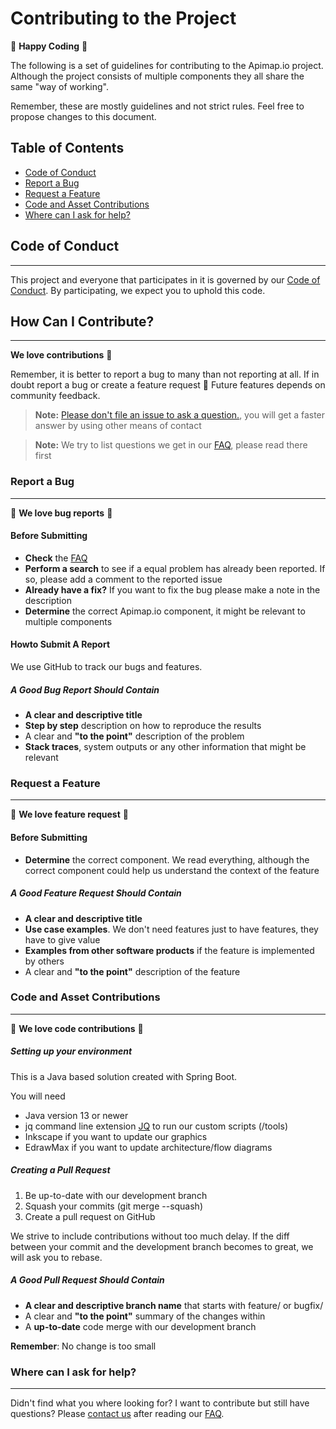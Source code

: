 Contributing to the Project
=====

🥳 **Happy Coding** 🥳

The following is a set of guidelines for contributing to the Apimap.io project. Although the project consists of
multiple components they all share the same "way of working".

Remember, these are mostly guidelines and not strict rules. Feel free to propose changes to this document.

## Table of Contents

* [Code of Conduct](#code-of-conduct)
* [Report a Bug](#report-a-bug)
* [Request a Feature](#request-a-feature)
* [Code and Asset Contributions](#code-and-asset-contributions)
* [Where can I ask for help?](#where-can-i-ask-for-help)

## Code of Conduct
___

This project and everyone that participates in it is governed by our [Code of Conduct](CODE_OF_CONDUCT.md).
By participating, we expect you to uphold this code.

## How Can I Contribute?
___

**We love contributions** 🎉

Remember, it is better to report a bug to many than not reporting at all. If in doubt report a bug or create a feature 
request ️🧙 Future features depends on community feedback.

> **Note:** [Please don't file an issue to ask a question.](https://blog.atom.io/2016/04/19/managing-the-deluge-of-atom-issues.html), you will get a faster answer by using 
> other means of contact

> **Note:** We try to list questions we get in our [FAQ](FAQ.md), please read there first

### Report a Bug
___

🎉 **We love bug reports** 🎉

#### Before Submitting

- **Check** the [FAQ](FAQ.md)
- **Perform a search** to see if a equal problem has already been reported. If so, please add a comment to the reported issue
- **Already have a fix?** If you want to fix the bug please make a note in the description
- **Determine** the correct Apimap.io component, it might be relevant to multiple components

#### Howto Submit A Report

We use GitHub to track our bugs and features.

##### A Good Bug Report Should Contain

- **A clear and descriptive title**
- **Step by step** description on how to reproduce the results
- A clear and **"to the point"** description of the problem
- **Stack traces**, system outputs or any other information that might be relevant

### Request a Feature
___

🎉 **We love feature request** 🎉

#### Before Submitting

- **Determine** the correct component. We read everything, although the correct component could help us understand the 
context of the feature

##### A Good Feature Request Should Contain

- **A clear and descriptive title**
- **Use case examples**. We don't need features just to have features, they have to give value
- **Examples from other software products** if the feature is implemented by others
- A clear and **"to the point"** description of the feature

### Code and Asset Contributions
___

🎉 **We love code contributions** 🎉

##### Setting up your environment

This is a Java based solution created with Spring Boot.

You will need
- Java version 13 or newer
- jq command line extension [JQ](https://stedolan.github.io/jq/) to run our custom scripts (/tools)
- Inkscape if you want to update our graphics
- EdrawMax if you want to update architecture/flow diagrams

##### Creating a Pull Request

1. Be up-to-date with our development branch
2. Squash your commits (git merge --squash)
3. Create a pull request on GitHub

We strive to include contributions without too much delay. If the diff between your commit and the development branch
becomes to great, we will ask you to rebase.

##### A Good Pull Request Should Contain

- **A clear and descriptive branch name** that starts with feature/ or bugfix/
- A clear and **"to the point"** summary of the changes within
- A **up-to-date** code merge with our development branch

**Remember**: No change is too small

### Where can I ask for help?
___

Didn't find what you where looking for? I want to contribute but still have questions? Please [contact us](SUPPORT.md) after reading our [FAQ](FAQ.md).